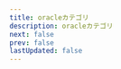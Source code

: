 ```yaml
---
title: oracleカテゴリ
description: oracleカテゴリ
next: false
prev: false
lastUpdated: false
---
```


<script setup>
import { data as posts } from '../../.vitepress/theme/posts.data.mjs'
</script>

<ul>
    <template v-for="post of posts">
        <li v-if="post.url.startsWith('/oracle/')">
            <a :href="post.url">{{ post.frontmatter.title }}</a>
        </li>
    </template>
</ul>